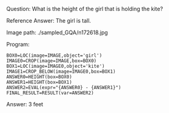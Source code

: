 Question: What is the height of the girl that is holding the kite?

Reference Answer: The girl is tall.

Image path: ./sampled_GQA/n172618.jpg

Program:

```
BOX0=LOC(image=IMAGE,object='girl')
IMAGE0=CROP(image=IMAGE,box=BOX0)
BOX1=LOC(image=IMAGE0,object='kite')
IMAGE1=CROP_BELOW(image=IMAGE0,box=BOX1)
ANSWER0=HEIGHT(box=BOX0)
ANSWER1=HEIGHT(box=BOX1)
ANSWER2=EVAL(expr="{ANSWER0} - {ANSWER1}")
FINAL_RESULT=RESULT(var=ANSWER2)
```
Answer: 3 feet

